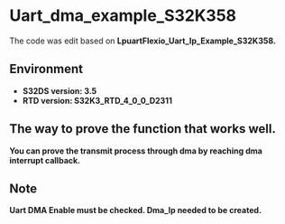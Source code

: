 # Uart_dma_example_S32K358
The code was edit based on <b>LpuartFlexio_Uart_Ip_Example_S32K358.
## Environment
* S32DS version: 3.5
* RTD version: S32K3_RTD_4_0_0_D2311

## The way to prove the function that works well.
You can prove the transmit process through dma by reaching dma interrupt callback.
 
## Note
Uart DMA Enable must be checked.
Dma_Ip needed to be created.

 
